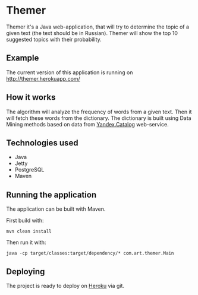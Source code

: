 # Themer

Themer it's a  Java web-application, that will try to determine the topic of a given text (the text should be in Russian). Themer will show the top 10 suggested topics with their probability.

## Example

The current version of this application is running on http://themer.herokuapp.com/

## How it works

The algorithm will analyze the frequency of words from a given text. Then it will fetch these words from the dictionary. The dictionary is built using Data Mining methods based on data from [Yandex.Catalog](http://catalog.yandex.ru/) web-service.

## Technologies used

* Java
* Jetty
* PostgreSQL
* Maven

## Running the application

The application can be built with Maven.

First build with:

    mvn clean install

Then run it with:

    java -cp target/classes:target/dependency/* com.art.themer.Main

## Deploying

The project is ready to deploy on [Heroku](http://www.heroku.com/) via git.
